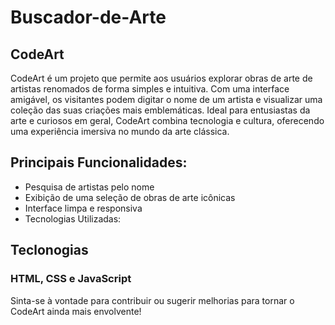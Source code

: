 # Buscador-de-Arte

## CodeArt
CodeArt é um projeto que permite aos usuários explorar obras de arte de artistas renomados de forma simples e intuitiva. Com uma interface amigável, os visitantes podem digitar o nome de um artista e visualizar uma coleção das suas criações mais emblemáticas. Ideal para entusiastas da arte e curiosos em geral, CodeArt combina tecnologia e cultura, oferecendo uma experiência imersiva no mundo da arte clássica.

## Principais Funcionalidades:

- Pesquisa de artistas pelo nome
- Exibição de uma seleção de obras de arte icônicas
- Interface limpa e responsiva
- Tecnologias Utilizadas:

## Teclonogias

### HTML, CSS e JavaScript

Sinta-se à vontade para contribuir ou sugerir melhorias para tornar o CodeArt ainda mais envolvente!
